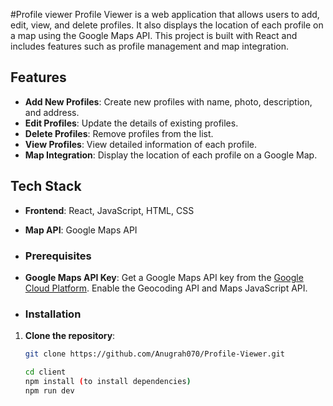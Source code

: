 #Profile viewer
Profile Viewer is a web application that allows users to add, edit, view, and delete profiles. It also displays the location of each profile on a map using the Google Maps API. This project is built with React and includes features such as profile management and map integration.

## Features

- **Add New Profiles**: Create new profiles with name, photo, description, and address.
- **Edit Profiles**: Update the details of existing profiles.
- **Delete Profiles**: Remove profiles from the list.
- **View Profiles**: View detailed information of each profile.
- **Map Integration**: Display the location of each profile on a Google Map.

## Tech Stack

- **Frontend**: React, JavaScript, HTML, CSS
- **Map API**: Google Maps API

- ### Prerequisites

- **Google Maps API Key**: Get a Google Maps API key from the [Google Cloud Platform](https://cloud.google.com/maps-platform/). Enable the Geocoding API and Maps JavaScript API.

- ### Installation

1. **Clone the repository**:
   ```bash
   git clone https://github.com/Anugrah070/Profile-Viewer.git

   cd client
   npm install (to install dependencies)
   npm run dev
   
   

   

